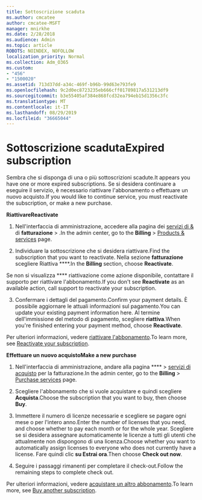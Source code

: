 ```yaml
---
title: Sottoscrizione scaduta
ms.author: cmcatee
author: cmcatee-MSFT
manager: mnirkhe
ms.date: 2/28/2018
ms.audience: Admin
ms.topic: article
ROBOTS: NOINDEX, NOFOLLOW
localization_priority: Normal
ms.collection: Adm_O365
ms.custom:
- "456"
- "1500020"
ms.assetid: 713d37dd-a34c-469f-b96b-99d63e793fe9
ms.openlocfilehash: 9c2d0ec8723235eb666cff01789817a531213df9
ms.sourcegitcommit: b3e55405af384e868fcd32ea794eb15d1356c3fc
ms.translationtype: MT
ms.contentlocale: it-IT
ms.lasthandoff: 08/29/2019
ms.locfileid: "36665044"
---
```

# <a name="expired-subscription"></a><span data-ttu-id="96c47-102">Sottoscrizione scaduta</span><span class="sxs-lookup"><span data-stu-id="96c47-102">Expired subscription</span></span>

<span data-ttu-id="96c47-103">Sembra che si disponga di una o più sottoscrizioni scadute.</span><span class="sxs-lookup"><span data-stu-id="96c47-103">It appears you have one or more expired subscriptions.</span></span> <span data-ttu-id="96c47-104">Se si desidera continuare a eseguire il servizio, è necessario riattivare l'abbonamento o effettuare un nuovo acquisto.</span><span class="sxs-lookup"><span data-stu-id="96c47-104">If you would like to continue service, you must reactivate the subscription, or make a new purchase.</span></span>
  
<span data-ttu-id="96c47-105">**Riattivare**</span><span class="sxs-lookup"><span data-stu-id="96c47-105">**Reactivate**</span></span>
  
1. <span data-ttu-id="96c47-106">Nell'interfaccia di amministrazione, accedere alla pagina dei [servizi di &](https://go.microsoft.com/fwlink/p/?linkid=842054) di **fatturazione** \> .</span><span class="sxs-lookup"><span data-stu-id="96c47-106">In the admin center, go to the **Billing** \> [Products & services](https://go.microsoft.com/fwlink/p/?linkid=842054) page.</span></span>

2. <span data-ttu-id="96c47-107">Individuare la sottoscrizione che si desidera riattivare.</span><span class="sxs-lookup"><span data-stu-id="96c47-107">Find the subscription that you want to reactivate.</span></span> <span data-ttu-id="96c47-108">Nella sezione **fatturazione** scegliere Riattiva \*\*\*\*.</span><span class="sxs-lookup"><span data-stu-id="96c47-108">In the **Billing** section, choose **Reactivate**.</span></span>

<span data-ttu-id="96c47-109">Se non si visualizza \*\*\*\* riattivazione come azione disponibile, contattare il supporto per riattivare l'abbonamento.</span><span class="sxs-lookup"><span data-stu-id="96c47-109">If you don't see **Reactivate** as an available action, call support to reactivate your subscription.</span></span>

3. <span data-ttu-id="96c47-110">Confermare i dettagli del pagamento.</span><span class="sxs-lookup"><span data-stu-id="96c47-110">Confirm your payment details.</span></span> <span data-ttu-id="96c47-111">È possibile aggiornare le attuali informazioni sul pagamento.</span><span class="sxs-lookup"><span data-stu-id="96c47-111">You can update your existing payment information here.</span></span> <span data-ttu-id="96c47-112">Al termine dell'immissione del metodo di pagamento, scegliere **riattiva**.</span><span class="sxs-lookup"><span data-stu-id="96c47-112">When you're finished entering your payment method, choose **Reactivate**.</span></span>

<span data-ttu-id="96c47-113">Per ulteriori informazioni, vedere [riattivare l'abbonamento](https://docs.microsoft.com/office365/admin/subscriptions-and-billing/reactivate-your-subscription).</span><span class="sxs-lookup"><span data-stu-id="96c47-113">To learn more, see [Reactivate your subscription](https://docs.microsoft.com/office365/admin/subscriptions-and-billing/reactivate-your-subscription).</span></span>

<span data-ttu-id="96c47-114">**Effettuare un nuovo acquisto**</span><span class="sxs-lookup"><span data-stu-id="96c47-114">**Make a new purchase**</span></span>
  
1. <span data-ttu-id="96c47-115">Nell'interfaccia di amministrazione, andare alla pagina \*\*\*\* \> [servizi di acquisto](https://go.microsoft.com/fwlink/p/?linkid=868433) per la fatturazione.</span><span class="sxs-lookup"><span data-stu-id="96c47-115">In the admin center, go to the **Billing** \> [Purchase services](https://go.microsoft.com/fwlink/p/?linkid=868433) page.</span></span>

2. <span data-ttu-id="96c47-116">Scegliere l'abbonamento che si vuole acquistare e quindi scegliere **Acquista**.</span><span class="sxs-lookup"><span data-stu-id="96c47-116">Choose the subscription that you want to buy, then choose **Buy**.</span></span>

3. <span data-ttu-id="96c47-117">Immettere il numero di licenze necessarie e scegliere se pagare ogni mese o per l'intero anno.</span><span class="sxs-lookup"><span data-stu-id="96c47-117">Enter the number of licenses that you need, and choose whether to pay each month or for the whole year.</span></span> <span data-ttu-id="96c47-118">Scegliere se si desidera assegnare automaticamente le licenze a tutti gli utenti che attualmente non dispongono di una licenza.</span><span class="sxs-lookup"><span data-stu-id="96c47-118">Choose whether you want to automatically assign licenses to everyone who does not currently have a license.</span></span> <span data-ttu-id="96c47-119">Fare quindi clic **su Estrai ora**.</span><span class="sxs-lookup"><span data-stu-id="96c47-119">Then choose **Check out now**.</span></span>

4. <span data-ttu-id="96c47-120">Seguire i passaggi rimanenti per completare il check-out.</span><span class="sxs-lookup"><span data-stu-id="96c47-120">Follow the remaining steps to complete check out.</span></span>

<span data-ttu-id="96c47-121">Per ulteriori informazioni, vedere [acquistare un altro abbonamento](https://docs.microsoft.com/office365/admin/subscriptions-and-billing/buy-another-subscription).</span><span class="sxs-lookup"><span data-stu-id="96c47-121">To learn more, see [Buy another subscription](https://docs.microsoft.com/office365/admin/subscriptions-and-billing/buy-another-subscription).</span></span>